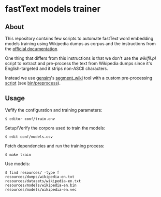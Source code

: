 # fastText models trainer

## About
This repository contains few scripts to automate fastText word embedding models training using Wikipedia dumps as corpus and the instructions from the [official documentation](https://fasttext.cc/docs/en/unsupervised-tutorial.html).

One thing that differs from this instructions is that we don't use the _wikifil.pl_ script to extract and pre-process the text from Wikipedia dumps since it's English-targeted and it strips non-ASCII characters.

Instead we use [gensim](https://radimrehurek.com/gensim/)'s [segment_wiki](https://radimrehurek.com/gensim/scripts/segment_wiki.html) tool with a custom pre-processing [script](scripts/preprocess-text) (see [bin/preprocess](bin/preprocess)).


## Usage
Vefify the configuration and training parameters:
```
$ editor conf/train.env
```

Setup/Verify the corpora used to train the models:
```
$ edit conf/models.csv
```

Fetch dependencies and run the training process:
```
$ make train
```

Use models:
```
$ find resources/ -type f
resources/dumps/wikipedia-en.txt
resources/datasets/wikipedia-en.txt
resources/models/wikipedia-en.bin
resources/models/wikipedia-en.vec
```
